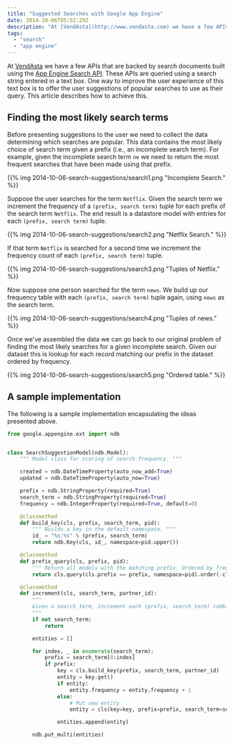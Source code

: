 ```yaml
---
title: "Suggested Searches with Google App Engine"
date: 2014-10-06T05:52:29Z
description: "At [VendAsta](http://www.vendasta.com) we have a few APIs that are backed by search documents built using the [App Engine Search API](https://cloud.google.com/appengine/docs/python/search/). These APIs are queried using a search string entered in a text box. One way to improve the user experience of this text box is to offer the user suggestions of popular searches to use as their query. This article describes how to achieve this."
tags: 
  - "search"
  - "app engine"
---
```


At [VendAsta](http://www.vendasta.com) we have a few APIs that are backed by
search documents built using the [App Engine Search
API](https://cloud.google.com/appengine/docs/python/search/). These APIs are
queried using a search string entered in a text box. One way to improve the user
experience of this text box is to offer the user suggestions of popular searches
to use as their query. This article describes how to achieve this.

## Finding the most likely search terms

Before presenting suggestions to the user we need to collect the data
determining which searches are popular. This data contains the most likely
choice of search term given a prefix (i.e., an incomplete search term). For
example, given the incomplete search term `ne` we need to return the most
frequent searches that have been made using that prefix.

{{% img 2014-10-06-search-suggestions/search1.png "Incomplete Search." %}}

Suppose the user searches for the term `Netflix`. Given the search term we
increment the frequency of a `(prefix, search term)` tuple for each prefix of
the search term `Netflix`. The end result is a datastore model with entries for
each `(prefix, search term)` tuple.

{{% img 2014-10-06-search-suggestions/search2.png "Netflix Search." %}}

If that term `Netflix` is searched for a second time we increment the frequency
count of each `(prefix, search term)` tuple.

{{% img 2014-10-06-search-suggestions/search3.png "Tuples of Netflix." %}}

Now suppose one person searched for the term `news`. We build up our frequency
table with each `(prefix, search term)` tuple again, using `news` as the search
term.

{{% img 2014-10-06-search-suggestions/search4.png "Tuples of news." %}}

Once we've assembled the data we can go back to our original problem of finding
the most likely searches for a given incomplete search. Given our dataset this
is lookup for each record matching our prefix in the dataset ordered by
frequency.

{{% img 2014-10-06-search-suggestions/search5.png "Ordered table." %}}

## A sample implementation

The following is a sample implementation encapsulating the ideas presented
above.

```python
from google.appengine.ext import ndb


class SearchSuggestionModel(ndb.Model):
    """ Model class for scoring of search frequency. """

    created = ndb.DateTimeProperty(auto_now_add=True)
    updated = ndb.DateTimeProperty(auto_now=True)

    prefix = ndb.StringProperty(required=True)
    search_term = ndb.StringProperty(required=True)
    frequency = ndb.IntegerProperty(required=True, default=0)

    @classmethod
    def build_key(cls, prefix, search_term, pid):
        """ Builds a key in the default namespace. """
        id_ = "%s:%s" % (prefix, search_term)
        return ndb.Key(cls, id_, namespace=pid.upper())

    @classmethod
    def prefix_query(cls, prefix, pid):
        """ Return all models with the matching prefix. Ordered by frequency. """
        return cls.query(cls.prefix == prefix, namespace=pid).order(-cls.frequency)

    @classmethod
    def increment(cls, search_term, partner_id):
        """
        Given a search_term, increment each (prefix, search_term) combination for all prefixes of that search_term
        """
        if not search_term:
            return

        entities = []

        for index, _ in enumerate(search_term):
            prefix = search_term[0:index]
            if prefix:
                key = cls.build_key(prefix, search_term, partner_id)
                entity = key.get()
                if entity:
                    entity.frequency = entity.frequency + 1
                else:
                    # Put new entity
                    entity = cls(key=key, prefix=prefix, search_term=search_term, frequency=1)

                entities.append(entity)

        ndb.put_multi(entities)
```
